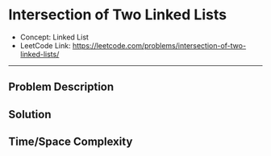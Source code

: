 # Intersection of Two Linked Lists

- Concept: Linked List
- LeetCode Link: https://leetcode.com/problems/intersection-of-two-linked-lists/

---

## Problem Description

## Solution

## Time/Space Complexity

